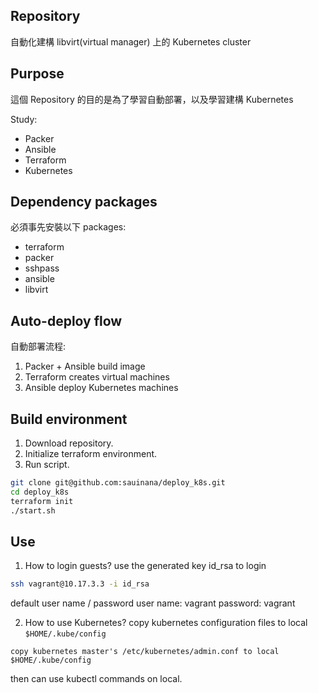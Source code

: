 ## Repository

自動化建構 libvirt(virtual manager) 上的 Kubernetes cluster

## Purpose

這個 Repository 的目的是為了學習自動部署，以及學習建構 Kubernetes

Study:
- Packer
- Ansible
- Terraform
- Kubernetes

## Dependency packages

必須事先安裝以下 packages:
- terraform
- packer
- sshpass
- ansible
- libvirt

## Auto-deploy flow

自動部署流程:
1. Packer + Ansible build image
2. Terraform creates virtual machines
3. Ansible deploy Kubernetes machines

## Build environment
1. Download repository.
2. Initialize terraform environment.
3. Run script.

```bash
git clone git@github.com:sauinana/deploy_k8s.git
cd deploy_k8s
terraform init
./start.sh
```
## Use
1. How to login guests?
use the generated key id_rsa to login
```bash
ssh vagrant@10.17.3.3 -i id_rsa
```
default user name / password
user name: vagrant
password: vagrant

2. How to use Kubernetes?
copy kubernetes configuration files to local `$HOME/.kube/config`
```text
copy kubernetes master's /etc/kubernetes/admin.conf to local $HOME/.kube/config
```
then can use kubectl commands on local.
